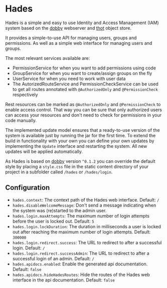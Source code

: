 # Hades

Hades is a simple and easy to use Identity and Access Management (IAM) system based on the
[dobby](https://github.com/klnsdr/dobby) webserver and [thot](https://github.com/klnsdr/thot)
object store.

It provides a simple-to-use API for managing users, groups and permissions. As well as a
simple web interface for managing users and groups.

The most relevant services available are:
- PermissionService for when you want to add permissions using code
- GroupService for when you want to create/assign groups on the fly
- UserService for when you need to work with user data
- The AutorizedRouteService and PermissionCheckService can be used to get all routes annotated with `@AuthorizedOnly`
  and `@PermissionCheck` respectively

Rest resources can be marked as `@AuthorizedOnly` and `@PermissionCheck` to enable access control. That way you can
be sure that only authorized users can access your resources and don't need to check for permissions in your
code manually.

The implemented update model ensures that a ready-to-use version of the system is available just by running the jar
for the first time.
To extend the
build in functionality with your own you can define your own updates by implementing the
`Update` interface and restarting the system. All new updates will be applied automatically.

As Hades is based on [dobby](https://github.com/klnsdr/dobby) version `^0.1.2` you can override the default style by
placing a `style.css` file in the static content directory of your project in a subfolder called `/hades` or
`/hades/login`.

## Configuration
- `hades.context`: The context path of the Hades web interface. Default: `/`
- `hades.disableWelcomeMessage`: Don't send a message indicating when the system was (re)started to the admin user.
- `hades.login.maxAttempts`: The maximum number of login attempts before the user is locked out. Default: `5`
- `hades.login.lockDuration`: The duration in milliseconds a user is locked out after reaching the maximum number of login
  attempts. Default: `300000`
- `hades.login.redirect.success`: The URL to redirect to after a successful login. Default: `/`
- `hades.login.redirect.successAdmin`: The URL to redirect to after a successful login of an admin. Default: `/`
- `hades.apidocs.enabled`: Enable the generated api documentation. Default: `false`
- `hades.apidocs.hideHadesRoutes`: Hide the routes of the Hades web interface in the api documentation. Default: `false`